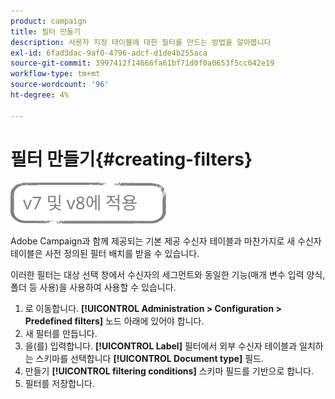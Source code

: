 ```yaml
---
product: campaign
title: 필터 만들기
description: 사용자 지정 테이블에 대한 필터를 만드는 방법을 알아봅니다
exl-id: 6fad3dac-9af0-4796-adcf-d1de4b255aca
source-git-commit: 3997412f14666fa61bf71d0f0a0653f5cc042e19
workflow-type: tm+mt
source-wordcount: '96'
ht-degree: 4%

---
```


# 필터 만들기{#creating-filters}

![](../../assets/common.svg)

Adobe Campaign과 함께 제공되는 기본 제공 수신자 테이블과 마찬가지로 새 수신자 테이블은 사전 정의된 필터 배치를 받을 수 있습니다.

이러한 필터는 대상 선택 창에서 수신자의 세그먼트와 동일한 기능(매개 변수 입력 양식, 폴더 등 사용)을 사용하여 사용할 수 있습니다.

1. 로 이동합니다. **[!UICONTROL Administration > Configuration > Predefined filters]** 노드 아래에 있어야 합니다.
1. 새 필터를 만듭니다.
1. 을(를) 입력합니다. **[!UICONTROL Label]** 필터에서 외부 수신자 테이블과 일치하는 스키마를 선택합니다 **[!UICONTROL Document type]** 필드.
1. 만들기 **[!UICONTROL filtering conditions]** 스키마 필드를 기반으로 합니다.
1. 필터를 저장합니다.
